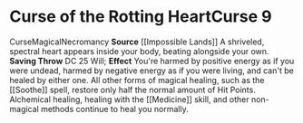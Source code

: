 ﻿---
element: null
id: '45'
level: '9'
name: Curse of the Rotting Heart
rarity: Common
saving_throw: DC 25 Will
school: Necromancy
source: '[[DATABASE/source/Impossible Lands|Impossible Lands]]'
trait:
- '[[DATABASE/trait/Curse|Curse]]'
- '[[DATABASE/trait/Magical|Magical]]'
- '[[DATABASE/trait/Necromancy|Necromancy]]'
type: Curse
usage: null

---
# Curse of the Rotting Heart<span class="item-type">Curse 9</span>

<span class="item-trait">Curse</span><span class="item-trait">Magical</span><span class="item-trait">Necromancy</span>
**Source** [[Impossible Lands]]
A shriveled, spectral heart appears inside your body, beating alongside your own.
**Saving Throw** DC 25 Will; **Effect** You're harmed by positive energy as if you were undead, harmed by negative energy as if you were living, and can't be healed by either one. All other forms of magical healing, such as the [[Soothe]] spell, restore only half the normal amount of Hit Points. Alchemical healing, healing with the [[Medicine]] skill, and other non-magical methods continue to heal you normally.